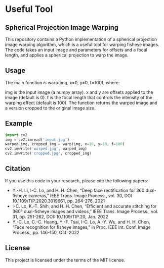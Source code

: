 # Useful Tool
## Spherical Projection Image Warping
This repository contains a Python implementation of a spherical projection image warping algorithm, which is a useful tool for warping fisheye images. The code takes an input image and parameters for offsets and a focal length, and applies a spherical projection to warp the image.

## Usage
The main function is warp(img, x=0, y=0, f=100), where:

img is the input image (a numpy array).
x and y are offsets applied to the image (default is 0).
f is the focal length that controls the intensity of the warping effect (default is 100).
The function returns the warped image and a version cropped to the original image size.
## Example
``` python
import cv2
img = cv2.imread('input.jpg')
warped_img, cropped_img = warp(img, x=10, y=10, f=100)
cv2.imwrite('warped.jpg', warped_img)
cv2.imwrite('cropped.jpg', cropped_img)
``` 
## Citation
If you use this code in your research, please cite the following papers:

- Y.-H. Li, I-C. Lo, and H. H. Chen, “Deep face rectification for 360 dual-fisheye cameras,” IEEE Trans. Image Process., vol. 30, DOI 10.1109/TIP.2020.3019661, pp. 264-276, 2021
- I-C. Lo, K.-T. Shih, and H. H. Chen, “Efficient and accurate stitching for 360° dual-fisheye images and videos,” IEEE Trans. Image Process., vol. 31, pp. 251-262, DOI: 10.1109/TIP.20, Jan. 2022
- Y.-C. Lo, C.-C. Huang, Y.-F. Tsai, I-C. Lo, A.-Y. Wu, and H. H. Chen, “Face recognition for fisheye images,” in Proc. IEEE Int. Conf. Image Process., pp. 146-150, Oct. 2022

## License
This project is licensed under the terms of the MIT license.


